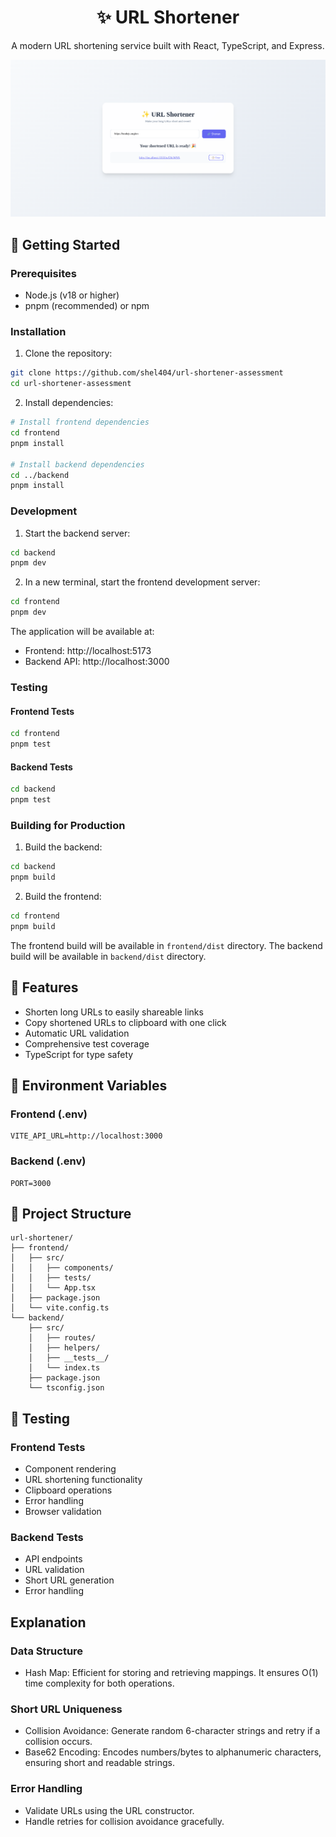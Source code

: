 <h1 style="text-align:center;">✨ URL Shortener</h1>

<p style="text-align:center">A modern URL shortening service built with React, TypeScript, and Express.</p>

<img src="./image.png" />

## 🚀 Getting Started

### Prerequisites

- Node.js (v18 or higher)
- pnpm (recommended) or npm

### Installation

1. Clone the repository:

```bash
git clone https://github.com/shel404/url-shortener-assessment
cd url-shortener-assessment
```

2. Install dependencies:

```bash
# Install frontend dependencies
cd frontend
pnpm install

# Install backend dependencies
cd ../backend
pnpm install
```

### Development

1. Start the backend server:

```bash
cd backend
pnpm dev
```

2. In a new terminal, start the frontend development server:

```bash
cd frontend
pnpm dev
```

The application will be available at:

- Frontend: http://localhost:5173
- Backend API: http://localhost:3000

### Testing

#### Frontend Tests

```bash
cd frontend
pnpm test
```

#### Backend Tests

```bash
cd backend
pnpm test
```

### Building for Production

1. Build the backend:

```bash
cd backend
pnpm build
```

2. Build the frontend:

```bash
cd frontend
pnpm build
```

The frontend build will be available in `frontend/dist` directory.
The backend build will be available in `backend/dist` directory.

## 🌟 Features

- Shorten long URLs to easily shareable links
- Copy shortened URLs to clipboard with one click
- Automatic URL validation
- Comprehensive test coverage
- TypeScript for type safety

## 📝 Environment Variables

### Frontend (.env)

```env
VITE_API_URL=http://localhost:3000
```

### Backend (.env)

```env
PORT=3000
```

## 📁 Project Structure

```
url-shortener/
├── frontend/
│   ├── src/
│   │   ├── components/
│   │   ├── tests/
│   │   └── App.tsx
│   ├── package.json
│   └── vite.config.ts
└── backend/
    ├── src/
    │   ├── routes/
    │   ├── helpers/
    │   ├── __tests__/
    │   └── index.ts
    ├── package.json
    └── tsconfig.json
```

## 🧪 Testing

### Frontend Tests

- Component rendering
- URL shortening functionality
- Clipboard operations
- Error handling
- Browser validation

### Backend Tests

- API endpoints
- URL validation
- Short URL generation
- Error handling

## Explanation

### Data Structure

- Hash Map: Efficient for storing and retrieving mappings. It ensures O(1) time complexity for both operations.

### Short URL Uniqueness

- Collision Avoidance: Generate random 6-character strings and retry if a collision occurs.
- Base62 Encoding: Encodes numbers/bytes to alphanumeric characters, ensuring short and readable strings.

### Error Handling

- Validate URLs using the URL constructor.
- Handle retries for collision avoidance gracefully.
